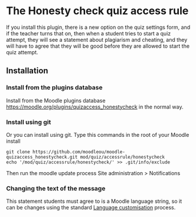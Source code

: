 # The Honesty check quiz access rule

If you install this plugin, there is a new option on the quiz settings form, and
if the teacher turns that on, then when a student tries to start a quiz attempt,
they will see a statement about plagiarism and cheating, and they will have to
agree that they will be good before they are allowed to start the quiz attempt.

## Installation

### Install from the plugins database

Install from the Moodle plugins database https://moodle.org/plugins/quizaccess_honestycheck
in the normal way.

### Install using git

Or you can install using git. Type this commands in the root of your Moodle install

    git clone https://github.com/moodleou/moodle-quizaccess_honestycheck.git mod/quiz/accessrule/honestycheck
    echo '/mod/quiz/accessrule/honestycheck/' >> .git/info/exclude

Then run the moodle update process Site administration > Notifications

### Changing the text of the message

This statement students must agree to is a Moodle language string, so it can be changes using the
standard [Language customisation](https://docs.moodle.org/en/Language_customisation) process.
